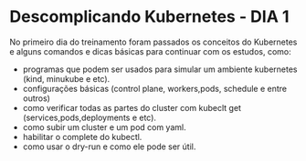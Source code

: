 # Descomplicando Kubernetes - DIA 1

No primeiro dia do treinamento foram passados os conceitos do Kubernetes e alguns comandos e dicas básicas para continuar com os estudos, como:

- programas que podem ser usados para simular um ambiente kubernetes (kind, minukube e etc).
- configurações básicas (control plane, workers,pods, schedule e entre outros)
- como verificar todas as partes do cluster com kubeclt get (services,pods,deployments e etc).
- como subir um cluster e um pod com yaml.
- habilitar o complete do kubectl.
- como usar o dry-run e como ele pode ser útil.
